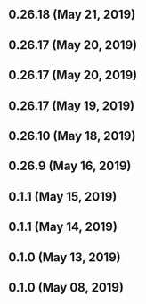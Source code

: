 ## 0.26.18 (May 21, 2019)


## 0.26.17 (May 20, 2019)


## 0.26.17 (May 20, 2019)


## 0.26.17 (May 19, 2019)


## 0.26.10 (May 18, 2019)


## 0.26.9 (May 16, 2019)


## 0.1.1 (May 15, 2019)


## 0.1.1 (May 14, 2019)


## 0.1.0 (May 13, 2019)


## 0.1.0 (May 08, 2019)


